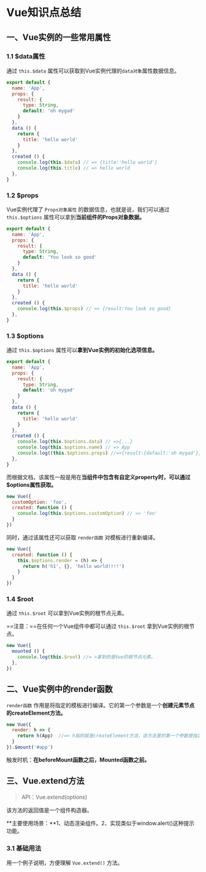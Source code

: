 # Vue知识点总结

## 一、Vue实例的一些常用属性

### 1.1 $data属性

通过 `this.$data` 属性可以获取到Vue实例代理的`data对象`属性数据信息。

```js
export default {
  name: 'App',
  props: {
    result: {
      type: String,
      default: 'oh mygad'
    }
  },
  data () {
    return {
      title: 'hello world'
    }
  },
  created () {
    console.log(this.$data) // => {title:'hello world'}
    console.log(this.title) // => hello world
  },
}
```



### 1.2 $props

Vue实例代理了 `Props对象属性` 的数据信息，也就是说，我们可以通过 `this.$options` 属性可以拿到**当前组件的Props对象数据。**

```js
export default {
  name: 'App',
  props: {
    result: {
      type: String,
      default: 'You look so good'
    }
  },
  data () {
    return {
      title: 'hello world'
    }
  },
  created () {
    console.log(this.$props) // => {result:You look so good}
  },
}
```



### 1.3 $options

通过 `this.$options` 属性可以**拿到Vue实例的初始化选项信息。**

```js
export default {
  name: 'App',
  props: {
    result: {
      type: String,
      default: 'oh mygad'
    }
  },
  data () {
    return {
      title: 'hello world'
    }
  },
  created () {
    console.log(this.$options.data) // =>{...}
    console.log(this.$options.name) // => App
    console.log((this.$options.props) //=>{result:{dafault:'oh mygad'}}
  },
}
```

而根据文档，该属性一般是用在**当组件中包含有自定义property时，可以通过$options属性获取。**

```js
new Vue({
  customOption: 'foo',
  created: function () {
    console.log(this.$options.customOption) // => 'foo'
  }
})
```

同时，通过该属性还可以获取 `render函数` 对模板进行重新编译。

```js
new Vue({
  created: function () {
    this.$options.render = (h) => {
      return h('h1', {}, 'hello world!!!!')
    }
  }
})
```



### 1.4 $root

通过 `this.$root` 可以拿到Vue实例的根节点元素。

==注意：==在任何一个Vue组件中都可以通过 `this.$root` 拿到Vue实例的根节点。

```js
new Vue({
  mounted () {
    console.log(this.$root) //= >拿到的是Vue的根节点元素。
  },
})
```



## 二、Vue实例中的render函数

`render函数` 作用是将指定的模板进行编译。它的第一个参数是一个**创建元素节点的createElement方法。**

```js
new Vue({
  render: h => {
    return h(App)  //=> h指的就是createElement方法，该方法里的第一个参数是指定的元素节点（例如App组件可以认为是一个节点）
  }
}).$mount('#app')
```

触发时机：**在beforeMount函数之后，Mounted函数之前。**



## 三、Vue.extend方法

>API：Vue.extend(options)

该方法的返回值是一个组件构造器。

**主要使用场景：**1、动态渲染组件。2、实现类似于window.alert()这种提示功能。

### 3.1 基础用法

用一个例子说明，方便理解 `Vue.extend()` 方法。

```html

```

